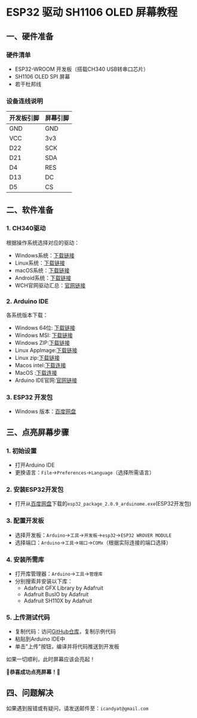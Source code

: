 # ESP32 驱动 SH1106 OLED 屏幕教程

## 一、硬件准备
### 硬件清单
- ESP32-WROOM 开发板（搭载CH340 USB转串口芯片）
- SH1106 OLED SPI 屏幕
- 若干杜邦线

### 设备连线说明
| 开发板引脚 | 屏幕引脚 |
|------------|----------|
| GND        | GND      |
| VCC        | 3v3      |
| D22        | SCK      |
| D21        | SDA      |
| D4         | RES      |
| D13        | DC       |
| D5         | CS       |


## 二、软件准备
### 1. CH340驱动
根据操作系统选择对应的驱动：
- Windows系统：[下载链接](https://www.wch.cn/download/file?id=65)
- Linux系统：[下载链接](https://www.wch.cn/download/file?id=5)
- macOS系统：[下载链接](https://www.wch.cn/download/file?id=178)
- Android系统：[下载链接](https://www.wch.cn/download/file?id=195)
- WCH官网驱动汇总：[官网链接](https://www.wch.cn/downloads/category/67.html)

### 2. Arduino IDE
各系统版本下载：
- Windows 64位: [下载链接](https://downloads.arduino.cc/arduino-ide/arduino-ide_2.3.6_Windows_64bit.exe)
- Windows MSI: [下载链接](https://downloads.arduino.cc/arduino-ide/arduino-ide_2.3.6_Windows_64bit.msi)
- Windows ZIP:[下载链接](https://downloads.arduino.cc/arduino-ide/arduino-ide_2.3.6_Windows_64bit.zip)
- Linux Applmage:[下载链接](https://downloads.arduino.cc/arduino-ide/arduino-ide_2.3.6_Linux_64bit.AppImage)
- Linux zip:[下载链接](https://downloads.arduino.cc/arduino-ide/arduino-ide_2.3.6_Linux_64bit.zip)
- Macos intel:[下载连接](https://downloads.arduino.cc/arduino-ide/arduino-ide_2.3.6_macOS_64bit.dmg)
- MacOS :[下载连接](https://downloads.arduino.cc/arduino-ide/arduino-ide_2.3.6_macOS_arm64.dmg)
- Arduino IDE官网:[官网链接](https://www.arduino.cc/en/software/)

### 3. ESP32 开发包
- Windows 版本：[百度网盘](https://pan.baidu.com/s/1vxRKCljoZyfE3GjvRIpOrw?pwd=1234)


## 三、点亮屏幕步骤
### 1. 初始设置
- 打开Arduino IDE
- 更换语言：`File`→`Preferences`→`Language`（选择所需语言）

### 2. 安装ESP32开发包
- 打开从[百度网盘](https://pan.baidu.com/s/1vxRKCljoZyfE3GjvRIpOrw?pwd=1234)下载的`esp32_package_2.0.9_arduinome.exe`(ESP32开发包)

### 3. 配置开发板
- 选择开发板：`Arduino`→`工具`→`开发板`→`esp32`→`ESP32 WROVER MODULE`
- 选择端口：`Arduino`→`工具`→`端口`→`COMx`（根据实际连接的端口选择）

### 4. 安装所需库
- 打开库管理器：`Arduino`→`工具`→`管理库`
- 分别搜索并安装以下库：
  - Adafruit GFX Library by Adafruit
  - Adafruit BusIO by Adafruit
  - Adafruit SH110X by Adafruit

### 5. 上传测试代码
- 复制代码：访问[GitHub仓库](https://github.com/iCandyat/esp32-sh1106-oled-user-guide/blob/main/Demo_1)，复制示例代码
- 粘贴到Arduino IDE中
- 单击"上传"按钮，编译并将代码推送到开发板

如果一切顺利，此时屏幕应该会亮起！

🎉**恭喜成功点亮屏幕！**🎉


## 四、问题解决
如果遇到报错或有疑问，请发送邮件至：`icandyat@gmail.com`
